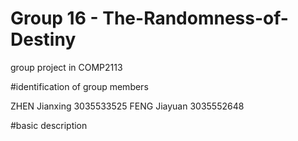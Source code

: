# Group 16 - The-Randomness-of-Destiny
group project in COMP2113

#identification of group members

ZHEN Jianxing 3035533525
FENG Jiayuan 3035552648

#basic description

